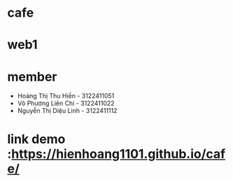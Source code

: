 # cafe
# web1
# member
- Hoàng Thị Thu Hiền - 3122411051 
- Võ Phương Liên Chi - 3122411022 
- Nguyễn Thị Diệu Linh - 3122411112 
# link demo :https://hienhoang1101.github.io/cafe/
